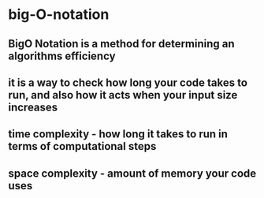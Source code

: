 # big-O-notation

## BigO Notation is a method for determining an algorithms efficiency

## it is a way to check how long your code takes to run, and also how it acts when your input size increases

## time complexity - how long it takes to run in terms of computational steps

## space complexity - amount of memory your code uses